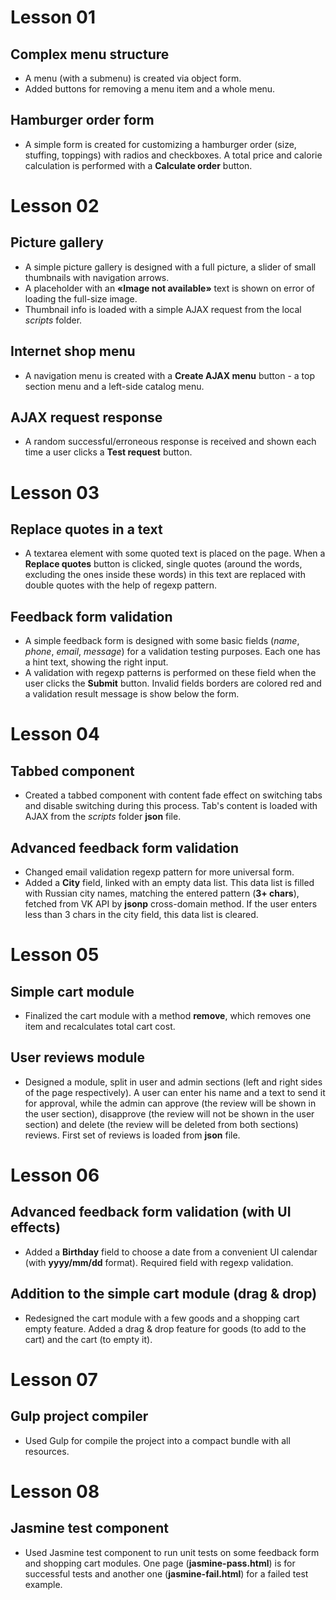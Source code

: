 # Lesson 01
## Complex menu structure
* A menu (with a submenu) is created via object form.
* Added buttons for removing a menu item and a whole menu.

## Hamburger order form
* A simple form is created for customizing a hamburger order (size, stuffing, toppings) with radios and checkboxes. A total price and calorie calculation is performed with a **Calculate order** button.

# Lesson 02
## Picture gallery
* A simple picture gallery is designed with a full picture, a slider of small thumbnails with navigation arrows.
* A placeholder with an **«Image not available»** text is shown on error of loading the full-size image.
* Thumbnail info is loaded with a simple AJAX request from the local *scripts* folder.

## Internet shop menu
* A navigation menu is created with a **Create AJAX menu** button - a top section menu and a left-side catalog menu.

## AJAX request response
* A random successful/erroneous response is received and shown each time a user clicks a **Test request** button.

# Lesson 03
## Replace quotes in a text
* A textarea element with some quoted text is placed on the page. When a **Replace quotes** button is clicked, single quotes (around the words, excluding the ones inside these words) in this text are replaced with double quotes with the help of regexp pattern.

## Feedback form validation
* A simple feedback form is designed with some basic fields (*name*, *phone*, *email*, *message*) for a validation testing purposes. Each one has a hint text, showing the right input.
* A validation with regexp patterns is performed on these field when the user clicks the **Submit** button. Invalid fields borders are colored red and a validation result message is show below the form.

# Lesson 04
## Tabbed component
* Created a tabbed component with content fade effect on switching tabs and disable switching during this process. Tab's content is loaded with AJAX from the *scripts* folder **json** file.

## Advanced feedback form validation
* Changed email validation regexp pattern for more universal form.
* Added a **City** field, linked with an empty data list. This data list is filled with Russian city names, matching the entered pattern (**3+ chars**), fetched from VK API by **jsonp** cross-domain method. If the user enters less than 3 chars in the city field, this data list is cleared.

# Lesson 05
## Simple cart module
* Finalized the cart module with a method **remove**, which removes one item and recalculates total cart cost.

## User reviews module
* Designed a module, split in user and admin sections (left and right sides of the page respectively). A user can enter his name and a text to send it for approval, while the admin can approve (the review will be shown in the user section), disapprove (the review will not be shown in the user section) and delete (the review will be deleted from both sections) reviews. First set of reviews is loaded from **json** file.

# Lesson 06
## Advanced feedback form validation (with UI effects)
* Added a **Birthday** field to choose a date from a convenient UI calendar (with **yyyy/mm/dd** format). Required field with regexp validation.
## Addition to the simple cart module (drag & drop)
* Redesigned the cart module with a few goods and a shopping cart empty feature. Added a drag & drop feature for goods (to add to the cart) and the cart (to empty it).

# Lesson 07
## Gulp project compiler
* Used Gulp for compile the project into a compact bundle with all resources.

# Lesson 08
## Jasmine test component
* Used Jasmine test component to run unit tests on some feedback form and shopping cart modules. One page (**jasmine-pass.html**) is for successful tests and another one (**jasmine-fail.html**) for a failed test example.
